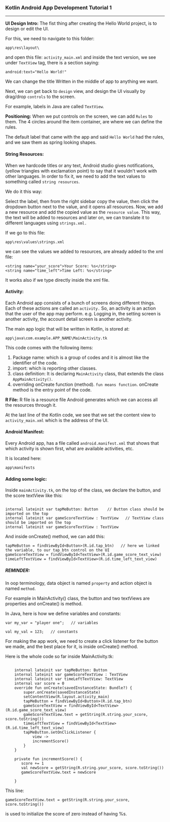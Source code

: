 ### Kotlin Android App Development Tutorial 1
---
__UI Design Intro:__ The fist thing after creating the Hello World project, is to design or edit the UI. 

For this, we need to navigate to this folder:
```
app\res\layout\
``` 
and open this file: `activity_main.xml` and inside the text version, we see under `TextView` tag, there is a section saying:
```
android:text="Hello World!"
```
We can change the title Written in the middle of app to anything we want.

Next, we can get back to `design` view, and design the UI visually by drag/drop `controls` to the screen.

For example, labels in Java are called `TextView`.

__Positioning:__ When we put controls on the screen, we can add `Rules` to them. The 4 circles around the item container, are where we can define the rules. 

The default label that came with the app and said `Hello World` had the rules, and we saw them as spring looking shapes.


#### String Resources:
When we hardcode titles or any text, Android studio gives notifications, (yellow triangles with exclamation point) to say that it wouldn't work with other languages. In order to fix it, we need to add the text values to something called `string resources`.

We do it this way: 

Select the label, then from the right sidebar copy the value, then click the dropdown button next to the value, and it opens all resources. Now, we add a new resource and add the copied value as the `resource value`. This way, the text will be added to resources and later on, we can translate it to different languages using `strings.xml.`

If we go to this file:
```
app\res\values\strings.xml
```
we can see the values we added to resources, are already added to the xml file:
```
<string name="your_score">Your Score: %s</string>
<string name="time_left">Time Left: %s</string>
```

It works also if we type directly inside the xml file.

#### Activity:

Each Android app consists of a bunch of screens doing different things. Each of these actions are called an `activity.` So, an activity is an action that the user of the app may perform. e.g. Logging in, the setting screen is another activity, the account detail screen is another activity.

The main app logic that will be written in Kotlin, is stored at:
```
app\java\com.example.APP_NAME\MainActivity.tk
```
This code comes with the following items:

1) Package name: which is a group of codes and it is almost like the identifier of the code.
2) import: which is reporting other classes.
3) class definition: It is declaring `MainActivity` class, that extends the class `AppMainActivity()`.
4) overriding onCreate function (method). `fun means function`. onCreate method is the entry point of the code.

__R File:__ R file is a resource file Android generates which we can access all the resources through it. 

At the last line of the Kotlin code, we see that we set the content view to `activity_main.xml` which is the address of the UI.

#### Android Manifest: 

Every Android app, has a file called `android.manifest.xml` that shows that which activity is shown first, what are available activities, etc.

It is located here:
```
app\manifests
``` 

#### Adding some logic:

Inside `mainActivity.tk`, on the top of the class, we declare the button, and the score textView like this:
```   

internal lateinit var tapMeButton: Button    // Button class should be imported on the top
internal lateinit var gameScoreTextView : TextView   // TextView class should be imported on the top
internal lateinit var gameScoreTextView : TextView

```
And inside onCreate() method, we can add this:

```
tapMeButton = findViewById<Button>(R.id.tap_btn)   // here we linked the variable, to our tap_btn control on the UI
gameScoreTextView = findViewById<TextView>(R.id.game_score_text_view)
timeLeftTextView = findViewById<TextView>(R.id.time_left_text_view)
```

##### REMINDER:

In oop terminology, data object is named `property` and action object is named `method`.

For example in MainActivity() class, the button and two textViews are properties and onCreate() is method.

In Java, here is how we define variables and constants:
```
var my_var = "player one";   // variables

val my_val = 123;   // constants

```
For making the app work, we need to create a click listener for the button we made, and the best place for it, is inside onCreate() method.

Here is the whole code so far inside MainActivity.tk:
```

    internal lateinit var tapMeButton: Button
    internal lateinit var gameScoreTextView : TextView
    internal lateinit var timeLeftTextView: TextView
    internal var score = 0
    override fun onCreate(savedInstanceState: Bundle?) {
        super.onCreate(savedInstanceState)
        setContentView(R.layout.activity_main)
        tapMeButton = findViewById<Button>(R.id.tap_btn)
        gameScoreTextView = findViewById<TextView>(R.id.game_score_text_view)
        gameScoreTextView.text = getString(R.string.your_score, score.toString())
        timeLeftTextView = findViewById<TextView>(R.id.time_left_text_view)
        tapMeButton.setOnClickListener {
            view ->
            incrementScore()
        }
    }

    private fun incrementScore() {
       score += 1
       val newScore = getString(R.string.your_score, score.toString())
       gameScoreTextView.text = newScore

    }
```
This line:
```
gameScoreTextView.text = getString(R.string.your_score, score.toString())
```
is used to initialize the score of zero instead of having %s.














